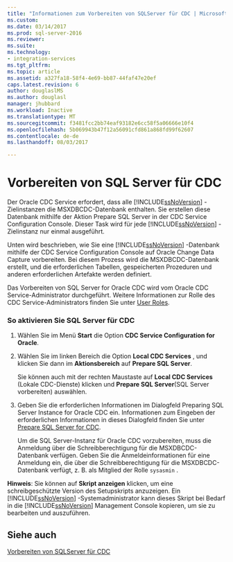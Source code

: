 ```yaml
---
title: "Informationen zum Vorbereiten von SQLServer für CDC | Microsoft Docs"
ms.custom: 
ms.date: 03/14/2017
ms.prod: sql-server-2016
ms.reviewer: 
ms.suite: 
ms.technology:
- integration-services
ms.tgt_pltfrm: 
ms.topic: article
ms.assetid: a327fa18-58f4-4e69-bb87-44faf47e20ef
caps.latest.revision: 6
author: douglaslMS
ms.author: douglasl
manager: jhubbard
ms.workload: Inactive
ms.translationtype: MT
ms.sourcegitcommit: f3481fcc2bb74eaf93182e6cc58f5a06666e10f4
ms.openlocfilehash: 5b069943b47f12a56091cfd861a868fd99f62607
ms.contentlocale: de-de
ms.lasthandoff: 08/03/2017

---
```

# <a name="how-to-prepare-sql-server-for-cdc"></a>Vorbereiten von SQL Server für CDC
  Der Oracle CDC Service erfordert, dass alle [!INCLUDE[ssNoVersion](../../includes/ssnoversion-md.md)] -Zielinstanzen die MSXDBCDC-Datenbank enthalten. Sie erstellen diese Datenbank mithilfe der Aktion Prepare SQL Server in der CDC Service Configuration Console. Dieser Task wird für jede [!INCLUDE[ssNoVersion](../../includes/ssnoversion-md.md)] -Zielinstanz nur einmal ausgeführt.  
  
 Unten wird beschrieben, wie Sie eine [!INCLUDE[ssNoVersion](../../includes/ssnoversion-md.md)] -Datenbank mithilfe der CDC Service Configuration Console auf Oracle Change Data Capture vorbereiten. Bei diesem Prozess wird die MSXDBCDC-Datenbank erstellt, und die erforderlichen Tabellen, gespeicherten Prozeduren und anderen erforderlichen Artefakte werden definiert.  
  
 Das Vorbereiten von SQL Server for Oracle CDC wird vom Oracle CDC Service-Administrator durchgeführt. Weitere Informationen zur Rolle des CDC Service-Administrators finden Sie unter [User Roles](../../integration-services/change-data-capture/user-roles.md).  
  
### <a name="to-enable-sql-server-for-cdc"></a>So aktivieren Sie SQL Server für CDC  
  
1.  Wählen Sie im Menü **Start** die Option **CDC Service Configuration for Oracle**.  
  
2.  Wählen Sie im linken Bereich die Option **Local CDC Services** , und klicken Sie dann im **Aktionsbereich** auf **Prepare SQL Server**.  
  
     Sie können auch mit der rechten Maustaste auf **Local CDC Services** (Lokale CDC-Dienste) klicken und **Prepare SQL Server**(SQL Server vorbereiten) auswählen.  
  
3.  Geben Sie die erforderlichen Informationen im Dialogfeld Preparing SQL Server Instance for Oracle CDC ein. Informationen zum Eingeben der erforderlichen Informationen in dieses Dialogfeld finden Sie unter [Prepare SQL Server for CDC](../../integration-services/change-data-capture/prepare-sql-server-for-cdc.md).  
  
     Um die SQL Server-Instanz für Oracle CDC vorzubereiten, muss die Anmeldung über die Schreibberechtigung für die MSXDBCDC-Datenbank verfügen. Geben Sie die Anmeldeinformationen für eine Anmeldung ein, die über die Schreibberechtigung für die MSXDBCDC-Datenbank verfügt, z. B. als Mitglied der Rolle `sysasmin` .  
  
 **Hinweis**: Sie können auf **Skript anzeigen** klicken, um eine schreibgeschützte Version des Setupskripts anzuzeigen. Ein [!INCLUDE[ssNoVersion](../../includes/ssnoversion-md.md)] -Systemadministrator kann dieses Skript bei Bedarf in die [!INCLUDE[ssNoVersion](../../includes/ssnoversion-md.md)] Management Console kopieren, um sie zu bearbeiten und auszuführen.  
  
## <a name="see-also"></a>Siehe auch  
 [Vorbereiten von SQLServer für CDC](../../integration-services/change-data-capture/prepare-sql-server-for-cdc.md)  
  
  

